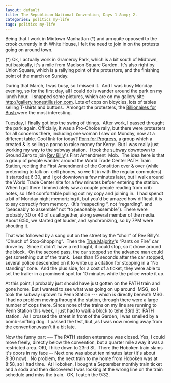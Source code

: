 ```yaml
---
layout: default
title: The Republican National Convention, Days 1 &amp; 2.
categories: politics my-life
tags: politics my-life
---
```

<P>Being that I work in Midtown Manhattan (*) and am quite opposed to the crook currently in th White House, I felt the need to join in on the protests going on around town.  </P>
<P>(*) Ok, I actually work in Gramercy Park, which is a bit south of Midtown, but basically, it's a mile from Madison Square Garden.  It's also right by Union Square, which is a rallying point of the protestors, and the finishing point of the march on Sunday.</P>
<P>During that March, I was busy, so I missed it.  And I was busy Monday evening, so for the first day, all I could do is wander around the park on my lunch hour.  I snapped some pictures, which are on my gallery site <A href="http://gallery.honestillusion.com">http://gallery.honestillusion.com</A>. Lots of cops on bicycles, lots of tables selling T-shirts and buttons.  Amongst the protesters, the <A href="http://www.BillionairesforBush.com">Billionaires for Bush </A>were the most interesting. </P>
<P>Tuesday, I finally got into the swing of things.  After work, I passed throught the park again. Officially, it was a Pro-Choice rally, but there were protesters for all concerns there, including one woman I saw on Monday, now at a different table. Cool link for today? <A href="http://www.PornforProgress.com">Porn for Progress</A>, a group which a created & is selling a porno to raise money for Kerry.  But I was really just working my way to the subway station.  I took the subway downtown to Ground Zero to join <A href="http://www.revbilly.com">Rev Billy</A>'s First Amendment  Mob.  The idea here is that a group of people wander around the World Trade Center PATH Train Station, reciting the First Amendment of the Constition over & over (while pretending to talk on  cell phones, so we fit in with the regular commuters)   It started at 6:30, and I got downtown a few minutes later, but I walk around the World Trade Center site for a few minutes befoer entering the station.  When I got there I immediately saw a couple people reading from crib notes, so I felt comfortable pulling out my copy and joining in.  I had spendt a bit of Monday night memorizing it, but you'd be amazed how difficult it is to say correctly from memory.  (It's &#8220;respecting &#8220;, not &#8220;regarding&#8221;, and &#8220;peaceably to assemble&#8221; not &#8220;to peaceably assemble&#8221;). There were probably 30 or 40 of us altogether, along several member of the media.  About 6:50, we started get louder, and synchronizing, so by 7PM were shouting it.</P>
<P>That was followed by a song out on the street by the &#8220;choir&#8221; of Rev Billy's &#8220;Church of Stop-Shopping&#8221;.  Then the <A href="http://www.TrueMajority.org">True Majority</A>'s &#8220;Pants on Fire&#8221; car drove by.  Since it didn't have a red lioght, it could stop, so it drove around the block.  On the second pass, the car stopped so the advance man could get something out of the trunk.  Less than 15 seconds after the car stopped, several police descended on it to write up a citation for stopping in a &#8220;No standing&#8221; zone.  And the plus side, for a cost of a ticket, they were able to set the trailer in a prominent spot for 10 minutes while the police wrote it up.</P>
<P>At this point, I probably just should have just gotten on the PATH train and gone home. But I wanted to see what was going on up around  MSG, so I took the subway uptown to Penn Station --- which is directly beneath MSG. I had no problem moving throught the station, through there were a large number of cops there. Since none of the trains on my line are running to Penn Station this week, I just had to walk a block to tehe 33rd St  PATH station.  As I crossed the street in front of the Garden, I was smelled by a bomb-sniffing dog.  I passed the test, but,,as I was now moving away from the convention,wasn't it a bit late.</P>
<P>Now the funny part --- The PATH station enterance was closed. Yes, I could move freely, directly below the convention, but a quarter mile away it was a restricted area. OKI, I hike down to 23rd St.  There the Hoboken train slams it's doors in my face -- Next one was about ten minutes later (It's about 8:30 now).  No problem, the next train to my home from Hoboken was at 8:58, so I had time.  At Hoboken, I bought a September monthly train ticket and a soda and then discovered I was looking at the wrong line on the train schedule and miss the train.  OK, I catch the 9:32.  </P>